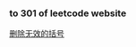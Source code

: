 ### to 301 of leetcode website

[删除无效的括号](https://leetcode-cn.com/problems/remove-invalid-parentheses/)